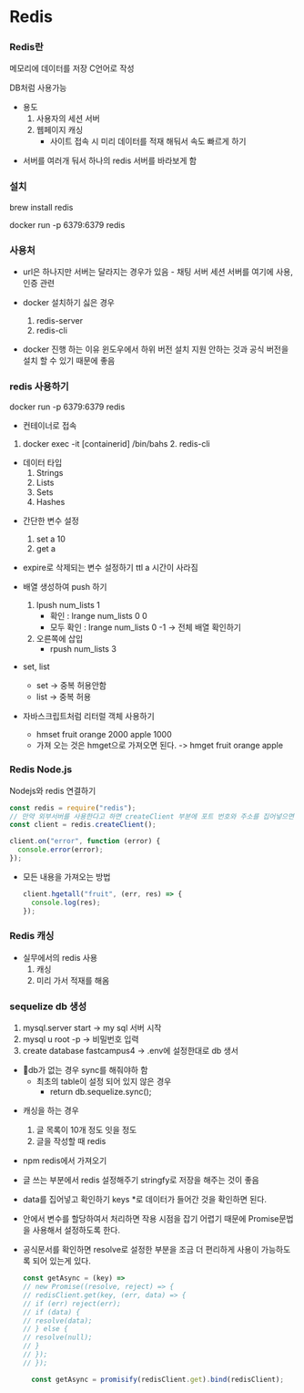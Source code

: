 # Redis

### Redis란

메모리에 데이터를 저장
C언어로 작성

DB처럼 사용가능

- 용도
  1. 사용자의 세션 서버
  2. 웹페이지 캐싱
     - 사이트 접속 시 미리 데이터를 적재 해둬서 속도 빠르게 하기

* 서버를 여러개 둬서 하나의 redis 서버를 바라보게 함

### 설치

brew install redis

docker run -p 6379:6379 redis

### 사용처

- url은 하나지만 서버는 달라지는 경우가 있음 - 채팅 서버
  세션 서버를 여기에 사용, 인증 관련

* docker 설치하기 싫은 경우

  1. redis-server
  1. redis-cli

* docker 진행 하는 이유
  윈도우에서 하위 버전 설치 지원 안하는 것과 공식 버전을 설치 할 수 있기 때문에 좋음

### redis 사용하기

docker run -p 6379:6379 redis

- 컨테이너로 접속

1.  docker exec -it [containerid] /bin/bahs 2. redis-cli

- 데이터 타입
  1. Strings
  1. Lists
  1. Sets
  1. Hashes

* 간단한 변수 설정

  1. set a 10
  1. get a

* expire로 삭제되는 변수 설정하기
  ttl a 시간이 사라짐

* 배열 생성하여 push 하기

  1. lpush num_lists 1
     - 확인 : lrange num_lists 0 0
     - 모두 확인 : lrange num_lists 0 -1 -> 전체 배열 확인하기
  2. 오른쪽에 삽입
     - rpush num_lists 3

* set, list

  - set -> 중복 허용안함
  - list -> 중복 허용

* 자바스크립트처럼 리터럴 객체 사용하기
  - hmset fruit orange 2000 apple 1000
  * 가져 오는 것은 hmget으로 가져오면 된다. -> hmget fruit orange apple

### Redis Node.js

Nodejs와 redis 연결하기

```javascript
const redis = require("redis");
// 만약 외부서버를 사용한다고 하면 createClient 부분에 포트 번호와 주소를 집어넣으면 된다.
const client = redis.createClient();

client.on("error", function (error) {
  console.error(error);
});
```

- 모든 내용을 가져오는 방법
  ```javascript
  client.hgetall("fruit", (err, res) => {
    console.log(res);
  });
  ```

### Redis 캐싱

- 실무에서의 redis 사용
  1. 캐싱
  1. 미리 가서 적재를 해옴

### sequelize db 생성

1. mysql.server start -> my sql 서버 시작
1. mysql u root -p -> 비밀번호 입력
1. create database fastcampus4 -> .env에 설정한대로 db 생서

- db가 없는 경우 sync를 해줘야하 함
  - 최초의 table이 설정 되어 있지 않은 경우
    - return db.sequelize.sync();

* 캐싱을 하는 경우

  1. 글 목록이 10개 정도 잇을 정도
  2. 글을 작성할 때 redis

* npm redis에서 가져오기

* 글 쓰는 부분에서 redis 설정해주기
  stringfy로 저장을 해주는 것이 좋음

* data를 집어넣고 확인하기
  keys \*로 데이터가 들어간 것을 확인하면 된다.

* 안에서 변수를 할당하여서 처리하면 작용 시점을 잡기 어렵기 때문에 Promise문법을 사용해서 설정하도록 한다.

* 공식문서를 확인하면 resolve로 설정한 부분을 조금 더 편리하게 사용이 가능하도록 되어 있는게 있다.

  ```javascript
  const getAsync = (key) =>
  // new Promise((resolve, reject) => {
  // redisClient.get(key, (err, data) => {
  // if (err) reject(err);
  // if (data) {
  // resolve(data);
  // } else {
  // resolve(null);
  // }
  // });
  // });

    const getAsync = promisify(redisClient.get).bind(redisClient);
  ```

```

```
